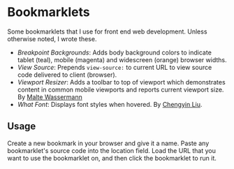 # Bookmarklets

Some bookmarklets that I use for front end web development. Unless otherwise noted, I wrote these.

* *Breakpoint Backgrounds*: Adds body background colors to indicate tablet (teal), mobile (magenta) and widescreen (orange) browser widths.
* *View Source*: Prepends `view-source:` to current URL to view source code delivered to client (browser).
* *Viewport Resizer*: Adds a toolbar to top of viewport which demonstrates content in common mobile viewports and reports current viewport size. By [Malte Wassermann](http://lab.maltewassermann.com/viewport-resizer/)
* *What Font*: Displays font styles when hovered. By [Chengyin Liu](http://www.chengyinliu.com/whatfont.html).

## Usage 

Create a new bookmark in your browser and give it a name. Paste any bookmarklet's source code into the location field. Load the URL that you want to use the bookmarklet on, and then click the bookmarklet to run it.
